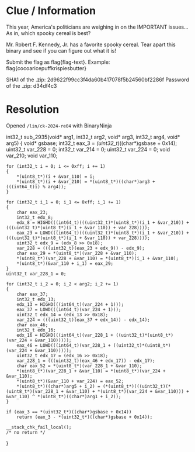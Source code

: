 # Clue / Information
This year, America's politicians are weighing in on the IMPORTANT issues... As in, which spooky cereal is best?

Mr. Robert F. Kennedy, Jr. has a favorite spooky cereal. Tear apart this binary and see if you can figure out what it is!

Submit the flag as flag{flag-text}. Example: flag{cocoaricepuffkrispiesbutter}

SHA1 of the .zip: 2d9622f99cc3f4da60b417078f5b24560bf2286f
Password of the .zip: d34df4c3

# Resolution

Opened `/lin/ck-2024-re04` with BinaryNinja

int32_t sub_2935(void* arg1, int32_t arg2, void* arg3, int32_t arg4, void* arg5)
{
    void* gsbase;
    int32_t eax_3 = *(uint32_t*)((char*)gsbase + 0x14);
    uint32_t var_228 = 0;
    int32_t var_214 = 0;
    uint32_t var_224 = 0;
    void var_210;
    void var_110;

    for (int32_t i = 0; i <= 0xff; i += 1)
    {
        *(uint8_t*)(i + &var_110) = i;
        *(uint8_t*)(i + &var_210) = *(uint8_t*)((char*)arg3 + (((int64_t)i) % arg4));
    }

    for (int32_t i_1 = 0; i_1 <= 0xff; i_1 += 1)
    {
        char eax_23;
        int32_t edx_8;
        edx_8 = HIGHD(((int64_t)(((uint32_t)*(uint8_t*)(i_1 + &var_210)) + (((uint32_t)*(uint8_t*)(i_1 + &var_110)) + var_228))));
        eax_23 = LOWD(((int64_t)(((uint32_t)*(uint8_t*)(i_1 + &var_210)) + (((uint32_t)*(uint8_t*)(i_1 + &var_110)) + var_228))));
        uint32_t edx_9 = (edx_8 >> 0x18);
        var_228 = (((uint32_t)(eax_23 + edx_9)) - edx_9);
        char eax_29 = *(uint8_t*)(var_228 + &var_110);
        *(uint8_t*)(var_228 + &var_110) = *(uint8_t*)(i_1 + &var_110);
        *(uint8_t*)(&var_110 + i_1) = eax_29;
    }
    uint32_t var_228_1 = 0;

    for (int32_t i_2 = 0; i_2 < arg2; i_2 += 1)
    {
        char eax_37;
        int32_t edx_13;
        edx_13 = HIGHD(((int64_t)(var_224 + 1)));
        eax_37 = LOWD(((int64_t)(var_224 + 1)));
        uint32_t edx_14 = (edx_13 >> 0x18);
        var_224 = (((uint32_t)(eax_37 + edx_14)) - edx_14);
        char eax_46;
        int32_t edx_16;
        edx_16 = HIGHD(((int64_t)(var_228_1 + ((uint32_t)*(uint8_t*)(var_224 + &var_110)))));
        eax_46 = LOWD(((int64_t)(var_228_1 + ((uint32_t)*(uint8_t*)(var_224 + &var_110)))));
        uint32_t edx_17 = (edx_16 >> 0x18);
        var_228_1 = (((uint32_t)(eax_46 + edx_17)) - edx_17);
        char eax_52 = *(uint8_t*)(var_228_1 + &var_110);
        *(uint8_t*)(var_228_1 + &var_110) = *(uint8_t*)(var_224 + &var_110);
        *(uint8_t*)(&var_110 + var_224) = eax_52;
        *(uint8_t*)((char*)arg5 + i_2) = (*(uint8_t*)(((uint32_t)(*(uint8_t*)(var_228_1 + &var_110) + *(uint8_t*)(var_224 + &var_110))) + &var_110) ^ *(uint8_t*)((char*)arg1 + i_2));
    }

    if (eax_3 == *(uint32_t*)((char*)gsbase + 0x14))
        return (eax_3 - *(uint32_t*)((char*)gsbase + 0x14));

    __stack_chk_fail_local();
    /* no return */
}

